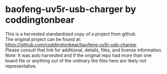 
# baofeng-uv5r-usb-charger by coddingtonbear  
This is a harvested standardized copy of a project from github.  
The original project can be found at:  
https://github.com/coddingtonbear/baofeng-uv5r-usb-charger  
Please consult that link for additional, details, files, and license information.  
Note: It was auto harvested and if the original repo had more than one board file or anything out of the ordinary the files here are likely not representative.  
    